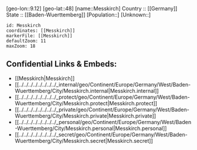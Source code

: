 ﻿---
location: [48,9.12] 
mapzoom: [7,12] 
mapmarker: city 
type: City
tags:
- geo/City


SpocWebEntityId: 32456
isDeleted: false
confidential: public

---
[geo-lon::9.12] 
[geo-lat::48] 
[name::Messkirch] 
Country :: [[Germany]]  
State :: [[Baden-Wuerttemberg]] 
[Population::] 
[Unknown::] 


```leaflet
id: Messkirch
coordinates: [[Messkirch]] 
markerFile: [[Messkirch]] 
defaultZoom: 11 
maxZoom: 18
```


## Confidential Links & Embeds: 
- [[Messkirch|Messkirch]]  
- [[../../../../../../../../_internal/geo/Continent/Europe/Germany/West/Baden-Wuerttemberg/City/Messkirch.internal|Messkirch.internal]] 
- [[../../../../../../../../_protect/geo/Continent/Europe/Germany/West/Baden-Wuerttemberg/City/Messkirch.protect|Messkirch.protect]] 
- [[../../../../../../../../_private/geo/Continent/Europe/Germany/West/Baden-Wuerttemberg/City/Messkirch.private|Messkirch.private]] 
- [[../../../../../../../../_personal/geo/Continent/Europe/Germany/West/Baden-Wuerttemberg/City/Messkirch.personal|Messkirch.personal]] 
- [[../../../../../../../../_secret/geo/Continent/Europe/Germany/West/Baden-Wuerttemberg/City/Messkirch.secret|Messkirch.secret]] 
